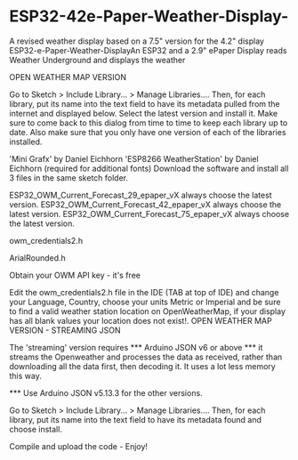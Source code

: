 # ESP32-42e-Paper-Weather-Display-
A revised weather display based on a 7.5" version for the 4.2" display
ESP32-e-Paper-Weather-DisplayAn ESP32 and a 2.9" ePaper Display reads Weather Underground and displays the weather

OPEN WEATHER MAP VERSION

Go to Sketch > Include Library... > Manage Libraries.... Then, for each library, put its name into the text field to have its metadata pulled from the internet and displayed below. Select the latest version and install it. Make sure to come back to this dialog from time to time to keep each library up to date. Also make sure that you only have one version of each of the libraries installed.

'Mini Grafx' by Daniel Eichhorn 'ESP8266 WeatherStation' by Daniel Eichhorn (required for additional fonts) Download the software and install all 3 files in the same sketch folder.

ESP32_OWM_Current_Forecast_29_epaper_vX always choose the latest version.
ESP32_OWM_Current_Forecast_42_epaper_vX always choose the latest version.
ESP32_OWM_Current_Forecast_75_epaper_vX always choose the latest version.

owm_credentials2.h

ArialRounded.h

Obtain your OWM API key - it's free

Edit the owm_credentials2.h file in the IDE (TAB at top of IDE) and change your Language, Country, choose your units Metric or Imperial and be sure to find a valid weather station location on OpenWeatherMap, if your display has all blank values your location does not exist!.
OPEN WEATHER MAP VERSION - STREAMING JSON

The 'streaming' version requires *** Arduino JSON v6 or above *** it streams the Openweather and processes the data as received, rather than downloading all the data first, then decoding it. It uses a lot less memory this way. 

*** Use Arduino JSON v5.13.3 for the other versions.

Go to Sketch > Include Library... > Manage Libraries.... Then, for each library, put its name into the text field to have its metadata found and choose install.

Compile and upload the code - Enjoy!
